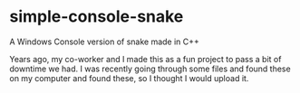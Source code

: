 # simple-console-snake
A Windows Console version of snake made in C++

Years ago, my co-worker and I made this as a fun project to pass a bit of downtime we had. I was recently going through some files and found these on my computer  and found these, so I thought I would upload it. 
